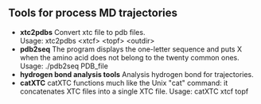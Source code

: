## Tools for process MD trajectories
  * **xtc2pdbs**  Convert xtc file to pdb files.<br>
     Usage: xtc2pdbs \<xtcf\> \<topf\> \<outdir\>
  * **pdb2seq** The program displays the one-letter sequence and puts X when the amino acid does not belong to the twenty common ones. <br>
     Usage:
	./pdb2seq PDB_file
  * **hydrogen bond analysis tools** Analysis hydrogen bond for trajectories.
  * **catXTC**   catXTC functions much like the Unix "cat" command: it concatenates XTC files into a single XTC file.
     Usage:
        catXTC xtcf topf

